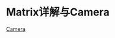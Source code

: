 
# Matrix详解与Camera
[Camera](https://github.com/GcsSloop/AndroidNote/blob/master/CustomView/Advance/%5B11%5DMatrix_3D_Camera.md)
